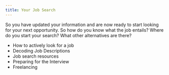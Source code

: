 ```yaml
---
title: Your Job Search
---
```


So you have updated your information and are now ready to start looking for your next opportunity.  So how do you know what the job entails? Where do you start your search? What other alternatives are there?

- How to actively look for a job 
- Decoding Job Descriptions 
- Job search resources
- Preparing for the Interview
- Freelancing

